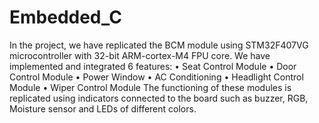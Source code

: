 # Embedded_C

In the project, we have replicated the BCM module using STM32F407VG microcontroller with 32-bit ARM-cortex-M4 FPU core. We have implemented and integrated 6 features:
•	Seat Control Module
•	Door Control Module
•	Power Window
•	AC Conditioning
•	Headlight Control Module
•	Wiper Control Module
The functioning of these modules is replicated using indicators connected to the board such as buzzer, RGB, Moisture sensor and LEDs of different colors. 
